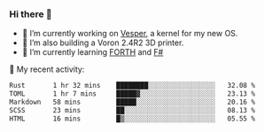 ### Hi there 👋

<!--
**berkus/berkus** is a ✨ _special_ ✨ repository because its `README.md` (this file) appears on your GitHub profile.

Here are some ideas to get you started:

- 🔭 I’m currently working on ...
- 🌱 I’m currently learning ...
- 👯 I’m looking to collaborate on ...
- 🤔 I’m looking for help with ...
- 💬 Ask me about ...
- 📫 How to reach me: ...
- 😄 Pronouns: ...
- ⚡ Fun fact: ...
-->

- 🔭 I’m currently working on [Vesper](https://github.com/metta-systems/vesper), a kernel for my new OS.
- 🔭 I’m also building a Voron 2.4R2 3D printer.
- 🌱 I’m currently learning [FORTH](http://forth.com/starting-forth/) and [F#](https://fsharpforfunandprofit.com/)

💼 My recent activity:

<!--START_SECTION:waka-->

```txt
Rust       1 hr 32 mins    ████████░░░░░░░░░░░░░░░░░   32.08 %
TOML       1 hr 7 mins     █████▓░░░░░░░░░░░░░░░░░░░   23.13 %
Markdown   58 mins         █████░░░░░░░░░░░░░░░░░░░░   20.16 %
SCSS       23 mins         ██░░░░░░░░░░░░░░░░░░░░░░░   08.13 %
HTML       16 mins         █▒░░░░░░░░░░░░░░░░░░░░░░░   05.55 %
```

<!--END_SECTION:waka-->
